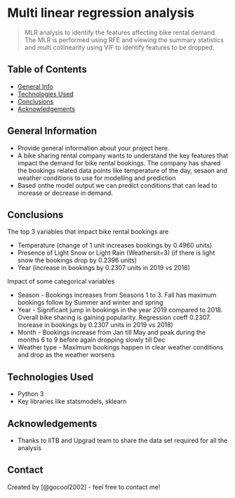 # Multi linear regression analysis 
> MLR analysis to identify the features affecting bike rental demand. The MLR is performed using RFE and viewing the summary statistics and multi collinearity using VIF to identify features to be dropped.


## Table of Contents
* [General Info](#general-information)
* [Technologies Used](#technologies-used)
* [Conclusions](#conclusions)
* [Acknowledgements](#acknowledgements)

## General Information
- Provide general information about your project here.
- A bike sharing rental company wants to understand the key features that impact the demand for bike rental bookings. The company has shared the bookings related data points like temperature of the day, sesaon and weather conditions to use for modelling and prediction
- Based onthe model output we can predict conditions that can lead to increase or decrease in demand.

## Conclusions
The top 3 variables that impact bike rental bookings are
- Temperature (change of 1 unit increases bookings by 0.4960 units)
- Presence of Light Snow or Light Rain (Weathersit=3) (if there is light snow the bookings drop by 0.2396 units)
- Year (increase in bookings by 0.2307 units in 2019 vs 2018)

Impact of some categorical variables
- Season - Bookings increases from Seasons 1 to 3. Fall has maximum bookings follow by Summer and winter and spring
- Year - Significant jump in bookings in the year 2019 compared to 2018. Overall bike sharing is gaining popularity. Regression coeff 0.2307. Increase in bookings by 0.2307 units in 2019 vs 2018)
- Month - Bookings increase from Jan till May and peak during the months 6 to 9 before again dropping slowly till Dec
- Weather type - Maximum bookings happen in clear weather conditions and drop as the weather worsens



## Technologies Used
- Python 3
- Key libraries like statsmodels, sklearn



## Acknowledgements
- Thanks to IITB and Upgrad team to share the data set required for all the analysis


## Contact
Created by [@gocool2002] - feel free to contact me!


